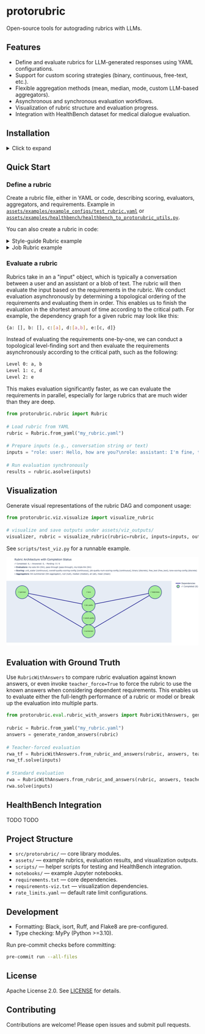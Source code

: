 # protorubric

Open-source tools for autograding rubrics with LLMs.

## Features
- Define and evaluate rubrics for LLM-generated responses using YAML configurations.
- Support for custom scoring strategies (binary, continuous, free-text, etc.).
- Flexible aggregation methods (mean, median, mode, custom LLM-based aggregators).
- Asynchronous and synchronous evaluation workflows.
- Visualization of rubric structure and evaluation progress.
- Integration with HealthBench dataset for medical dialogue evaluation.

## Installation
<details>
<summary>Click to expand</summary>
Requirements: Python 3.10 or higher.

First, install [uv](https://github.com/astral-sh/uv) (a drop-in, faster replacement for `pip`):

```bash
# via the official install script
curl -Ls https://astral.sh/uv/install.sh | sh
# or with Homebrew
brew install astral-sh/uv/uv
```

Then install the package and core dependencies:

```bash
git clone <repo_url>
cd protorubric
uv pip install -r requirements.txt     # core deps
uv pip install -e .                    # editable install
```

2. (Optional) Install visualization dependencies:
   ```bash
   uv pip install -r requirements-viz.txt
   ```

3. Install Graphviz for network diagrams:
   - macOS: `brew install graphviz`
   - Ubuntu/Debian: `sudo apt-get install graphviz`
</details>

## Quick Start

### Define a rubric

Create a rubric file, either in YAML or code, describing scoring, evaluators, aggregators, and requirements.
Example in [`assets/examples/example_configs/test_rubric.yaml`](https://github.com/jacobphillips99/protorubric/blob/main/assets/examples/example_configs/test_rubric.yaml) or [`assets/examples/healthbench/healthbench_to_protorubric_utils.py`](https://github.com/jacobphillips99/protorubric/blob/main/assets/examples/healthbench/healthbench_to_protorubric_utils.py).

You can also create a rubric in code:
<details>
<summary>Style-guide Rubric example</summary>
Construct a rubric for grading a response based on grammar and tone.

```python
llm_judge = ModelEvaluatorConfig(model="gpt-4o", provider="openai")

grammar_requirement = RequirementConfig(
   name="grammar",
   query=QueryConfig(instruction="Is the response grammatically correct?", scoring_config="binary"),
   evaluator=llm_judge,
)

tone_requirement = RequirementConfig(
   name="tone",
   query=QueryConfig(instruction="What tone does the response have?", scoring_config="unit_vector"),
   evaluator=llm_judge,
)

overall_score_requirement = RequirementConfig(
   name="overall_score",
   aggregator=WeightedAverageAggregatingConfig(weights=[0.9, 0.1]),
   dependency_names=["grammar", "tone"],
)
rubric = Rubric(requirements=[grammar_requirement, tone_requirement, overall_score_requirement])
```

</details>

<details>
<summary>Job Rubric example</summary>

Construct a rubric for determining whether the valuation of Scale AI is over 25 billion dollars.

```python
research_requirement = RequirementConfig(
   name="research",
   query=QueryConfig(instruction="research the company", scoring_config="free_text"),
   evaluator=llm_judge,
)
arr_requirement = RequirementConfig(
   name="arr",
   query=QueryConfig(instruction="determine the ARR of the company", scoring_config="free_text"),
   evaluator=llm_judge,
   dependency_names=["research"],
)
arr_multiples_requirement = RequirementConfig(
   name="arr_multiples",
   query=QueryConfig(instruction="determine ARR multiples of similar companies", scoring_config="free_text"),
   evaluator=llm_judge,
   dependency_names=["research"],
)
valuation_requirement = RequirementConfig(
   name="valuation",
   query=QueryConfig(instruction="determine the valuation of the company", scoring_config="free_text"),
   evaluator=llm_judge,
   dependency_names=["arr", "arr_multiples"],
)
overall_result_requirement = RequirementConfig(
   name="overall_result",
   evaluator=binary,
   dependency_names=["valuation"],
)

rubric = Rubric(requirements=[research_requirement, arr_requirement, arr_multiples_requirement, valuation_requirement, overall_result_requirement])
```
</details>

### Evaluate a rubric
Rubrics take in an a "input" object, which is typically a conversation between a user and an assistant or a blob of text. The rubric will then evaluate the input based on the requirements in the rubric. We conduct evaluation asynchronously by determining a topological ordering of the requirements and evaluating them in order. This enables us to finish the evaluation in the shortest amount of time according to the critical path. For example, the dependency graph for a given rubric may look like this:
```bash
{a: [], b: [], c:[a], d:[a,b], e:[c, d]}
```
Instead of evaluating the requirements one-by-one, we can conduct a topological level-finding sort and then evaluate the requirements asynchronously according to the critical path, such as the following:
```bash
Level 0: a, b
Level 1: c, d
Level 2: e
```
This makes evaluation significantly faster, as we can evaluate the requirements in parallel, especially for large rubrics that are much wider than they are deep.



```python
from protorubric.rubric import Rubric

# Load rubric from YAML
rubric = Rubric.from_yaml("my_rubric.yaml")

# Prepare inputs (e.g., conversation string or text)
inputs = "role: user: Hello, how are you?\nrole: assistant: I'm fine, thank you!"

# Run evaluation synchronously
results = rubric.asolve(inputs)
```


## Visualization

Generate visual representations of the rubric DAG and component usage:

```python
from protorubric.viz.visualize import visualize_rubric

# visualize and save outputs under assets/viz_outputs/
visualizer, rubric = visualize_rubric(rubric=rubric, inputs=inputs, output_dir="assets/viz_outputs")
```

See `scripts/test_viz.py` for a runnable example.

![Rubric Architecture Visualization](assets/imgs/simple_rubric_viz.png)

## Evaluation with Ground Truth

Use `RubricWithAnswers` to compare rubric evaluation against known answers, or even invoke `teacher_force=True` to force the rubric to use the known answers when considering dependent requirements. This enables us to evaluate either the full-length performance of a rubric or model or break up the evaluation into multiple parts.

```python
from protorubric.eval.rubric_with_answers import RubricWithAnswers, generate_random_answers

rubric = Rubric.from_yaml("my_rubric.yaml")
answers = generate_random_answers(rubric)

# Teacher-forced evaluation
rwa_tf = RubricWithAnswers.from_rubric_and_answers(rubric, answers, teacher_force=True)
rwa_tf.solve(inputs)

# Standard evaluation
rwa = RubricWithAnswers.from_rubric_and_answers(rubric, answers, teacher_force=False)
rwa.solve(inputs)
```

## HealthBench Integration
TODO TODO

## Project Structure

- `src/protorubric/` — core library modules.
- `assets/` — example rubrics, evaluation results, and visualization outputs.
- `scripts/` — helper scripts for testing and HealthBench integration.
- `notebooks/` — example Jupyter notebooks.
- `requirements.txt` — core dependencies.
- `requirements-viz.txt` — visualization dependencies.
- `rate_limits.yaml` — default rate limit configurations.

## Development

- Formatting: Black, isort, Ruff, and Flake8 are pre-configured.
- Type checking: MyPy (Python >=3.10).

Run pre-commit checks before committing:
```bash
pre-commit run --all-files
```

## License

Apache License 2.0. See [LICENSE](LICENSE) for details.

## Contributing

Contributions are welcome! Please open issues and submit pull requests.
